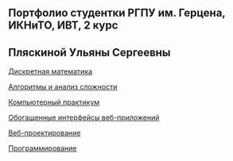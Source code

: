 ## Портфолио студентки РГПУ им. Герцена, ИКНиТО, ИВТ, 2 курс
## Пляскиной Ульяны Сергеевны

<a href="https://github.com/Akwatore/DiskrMat">Дискретная математика</a>

<a href="https://github.com/Akwatore/AlgoritmAnaliz">Алгоритмы и анализ сложности</a>

<a href="https://github.com/Akwatore/AlgoritmAnaliz">Компьютерный практикум</a>

<a href="https://github.com/Akwatore/AlgoritmAnaliz">Обогащенные интерфейсы веб-приложений</a>

<a href="https://github.com/Akwatore/AlgoritmAnaliz">Веб-проектирование</a>

<a href="https://github.com/Akwatore/AlgoritmAnaliz">Программирование</a>
